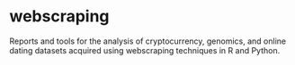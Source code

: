 # webscraping

Reports and tools for the analysis of cryptocurrency, genomics, and online dating datasets acquired using webscraping techniques in R and Python.

